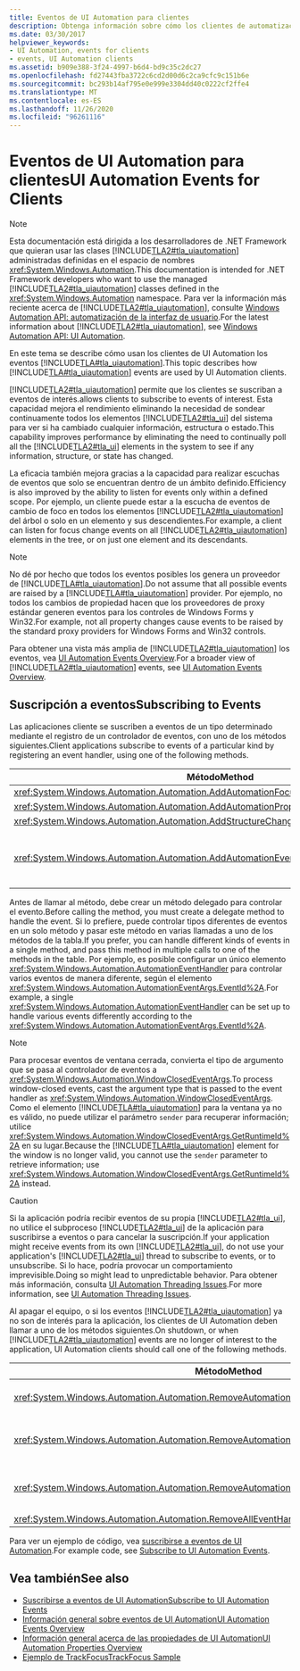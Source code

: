 ```yaml
---
title: Eventos de UI Automation para clientes
description: Obtenga información sobre cómo los clientes de automatización de la interfaz de usuario usan los eventos de automatización de la interfaz de usuario de Microsoft en .NET. La automatización de la interfaz de usuario permite a los clientes suscribirse a eventos de interés.
ms.date: 03/30/2017
helpviewer_keywords:
- UI Automation, events for clients
- events, UI Automation clients
ms.assetid: b909e388-3f24-4997-b6d4-bd9c35c2dc27
ms.openlocfilehash: fd27443fba3722c6cd2d00d6c2ca9cfc9c151b6e
ms.sourcegitcommit: bc293b14af795e0e999e3304dd40c0222cf2ffe4
ms.translationtype: MT
ms.contentlocale: es-ES
ms.lasthandoff: 11/26/2020
ms.locfileid: "96261116"
---
```

# <a name="ui-automation-events-for-clients"></a><span data-ttu-id="0bfbe-104">Eventos de UI Automation para clientes</span><span class="sxs-lookup"><span data-stu-id="0bfbe-104">UI Automation Events for Clients</span></span>

> [!NOTE]
> <span data-ttu-id="0bfbe-105">Esta documentación está dirigida a los desarrolladores de .NET Framework que quieran usar las clases [!INCLUDE[TLA2#tla_uiautomation](../../../includes/tla2sharptla-uiautomation-md.md)] administradas definidas en el espacio de nombres <xref:System.Windows.Automation>.</span><span class="sxs-lookup"><span data-stu-id="0bfbe-105">This documentation is intended for .NET Framework developers who want to use the managed [!INCLUDE[TLA2#tla_uiautomation](../../../includes/tla2sharptla-uiautomation-md.md)] classes defined in the <xref:System.Windows.Automation> namespace.</span></span> <span data-ttu-id="0bfbe-106">Para ver la información más reciente acerca de [!INCLUDE[TLA2#tla_uiautomation](../../../includes/tla2sharptla-uiautomation-md.md)], consulte [Windows Automation API: automatización de la interfaz de usuario](/windows/win32/winauto/entry-uiauto-win32).</span><span class="sxs-lookup"><span data-stu-id="0bfbe-106">For the latest information about [!INCLUDE[TLA2#tla_uiautomation](../../../includes/tla2sharptla-uiautomation-md.md)], see [Windows Automation API: UI Automation](/windows/win32/winauto/entry-uiauto-win32).</span></span>  
  
 <span data-ttu-id="0bfbe-107">En este tema se describe cómo usan los clientes de UI Automation los eventos [!INCLUDE[TLA#tla_uiautomation](../../../includes/tlasharptla-uiautomation-md.md)].</span><span class="sxs-lookup"><span data-stu-id="0bfbe-107">This topic describes how [!INCLUDE[TLA#tla_uiautomation](../../../includes/tlasharptla-uiautomation-md.md)] events are used by UI Automation clients.</span></span>  
  
 [!INCLUDE[TLA2#tla_uiautomation](../../../includes/tla2sharptla-uiautomation-md.md)] <span data-ttu-id="0bfbe-108">permite que los clientes se suscriban a eventos de interés.</span><span class="sxs-lookup"><span data-stu-id="0bfbe-108">allows clients to subscribe to events of interest.</span></span> <span data-ttu-id="0bfbe-109">Esta capacidad mejora el rendimiento eliminando la necesidad de sondear continuamente todos los elementos [!INCLUDE[TLA2#tla_ui](../../../includes/tla2sharptla-ui-md.md)] del sistema para ver si ha cambiado cualquier información, estructura o estado.</span><span class="sxs-lookup"><span data-stu-id="0bfbe-109">This capability improves performance by eliminating the need to continually poll all the [!INCLUDE[TLA2#tla_ui](../../../includes/tla2sharptla-ui-md.md)] elements in the system to see if any information, structure, or state has changed.</span></span>  
  
 <span data-ttu-id="0bfbe-110">La eficacia también mejora gracias a la capacidad para realizar escuchas de eventos que solo se encuentran dentro de un ámbito definido.</span><span class="sxs-lookup"><span data-stu-id="0bfbe-110">Efficiency is also improved by the ability to listen for events only within a defined scope.</span></span> <span data-ttu-id="0bfbe-111">Por ejemplo, un cliente puede estar a la escucha de eventos de cambio de foco en todos los elementos [!INCLUDE[TLA2#tla_uiautomation](../../../includes/tla2sharptla-uiautomation-md.md)] del árbol o solo en un elemento y sus descendientes.</span><span class="sxs-lookup"><span data-stu-id="0bfbe-111">For example, a client can listen for focus change events on all [!INCLUDE[TLA2#tla_uiautomation](../../../includes/tla2sharptla-uiautomation-md.md)] elements in the tree, or on just one element and its descendants.</span></span>  
  
> [!NOTE]
> <span data-ttu-id="0bfbe-112">No dé por hecho que todos los eventos posibles los genera un proveedor de [!INCLUDE[TLA#tla_uiautomation](../../../includes/tlasharptla-uiautomation-md.md)].</span><span class="sxs-lookup"><span data-stu-id="0bfbe-112">Do not assume that all possible events are raised by a [!INCLUDE[TLA#tla_uiautomation](../../../includes/tlasharptla-uiautomation-md.md)] provider.</span></span> <span data-ttu-id="0bfbe-113">Por ejemplo, no todos los cambios de propiedad hacen que los proveedores de proxy estándar generen eventos para los controles de Windows Forms y Win32.</span><span class="sxs-lookup"><span data-stu-id="0bfbe-113">For example, not all property changes cause events to be raised by the standard proxy providers for Windows Forms and Win32 controls.</span></span>  
  
 <span data-ttu-id="0bfbe-114">Para obtener una vista más amplia de [!INCLUDE[TLA2#tla_uiautomation](../../../includes/tla2sharptla-uiautomation-md.md)] los eventos, vea [UI Automation Events Overview](ui-automation-events-overview.md).</span><span class="sxs-lookup"><span data-stu-id="0bfbe-114">For a broader view of [!INCLUDE[TLA2#tla_uiautomation](../../../includes/tla2sharptla-uiautomation-md.md)] events, see [UI Automation Events Overview](ui-automation-events-overview.md).</span></span>  
  
<a name="Subscribing_to_Events"></a>

## <a name="subscribing-to-events"></a><span data-ttu-id="0bfbe-115">Suscripción a eventos</span><span class="sxs-lookup"><span data-stu-id="0bfbe-115">Subscribing to Events</span></span>  

 <span data-ttu-id="0bfbe-116">Las aplicaciones cliente se suscriben a eventos de un tipo determinado mediante el registro de un controlador de eventos, con uno de los métodos siguientes.</span><span class="sxs-lookup"><span data-stu-id="0bfbe-116">Client applications subscribe to events of a particular kind by registering an event handler, using one of the following methods.</span></span>  
  
|<span data-ttu-id="0bfbe-117">Método</span><span class="sxs-lookup"><span data-stu-id="0bfbe-117">Method</span></span>|<span data-ttu-id="0bfbe-118">Tipo de evento</span><span class="sxs-lookup"><span data-stu-id="0bfbe-118">Event Type</span></span>|<span data-ttu-id="0bfbe-119">Tipo de argumentos de evento</span><span class="sxs-lookup"><span data-stu-id="0bfbe-119">Event Arguments Type</span></span>|<span data-ttu-id="0bfbe-120">Tipo delegado</span><span class="sxs-lookup"><span data-stu-id="0bfbe-120">Delegate Type</span></span>|  
|------------|----------------|--------------------------|-------------------|  
|<xref:System.Windows.Automation.Automation.AddAutomationFocusChangedEventHandler%2A>|<span data-ttu-id="0bfbe-121">Cambio de foco</span><span class="sxs-lookup"><span data-stu-id="0bfbe-121">Focus change</span></span>|<xref:System.Windows.Automation.AutomationFocusChangedEventArgs>|<xref:System.Windows.Automation.AutomationFocusChangedEventHandler>|  
|<xref:System.Windows.Automation.Automation.AddAutomationPropertyChangedEventHandler%2A>|<span data-ttu-id="0bfbe-122">Cambio de propiedad</span><span class="sxs-lookup"><span data-stu-id="0bfbe-122">Property change</span></span>|<xref:System.Windows.Automation.AutomationPropertyChangedEventArgs>|<xref:System.Windows.Automation.AutomationPropertyChangedEventHandler>|  
|<xref:System.Windows.Automation.Automation.AddStructureChangedEventHandler%2A>|<span data-ttu-id="0bfbe-123">Cambio de estructura</span><span class="sxs-lookup"><span data-stu-id="0bfbe-123">Structure change</span></span>|<xref:System.Windows.Automation.StructureChangedEventArgs>|<xref:System.Windows.Automation.StructureChangedEventHandler>|  
|<xref:System.Windows.Automation.Automation.AddAutomationEventHandler%2A>|<span data-ttu-id="0bfbe-124">Todos los demás eventos, identificados por un elemento <xref:System.Windows.Automation.AutomationEvent></span><span class="sxs-lookup"><span data-stu-id="0bfbe-124">All other events, identified by an <xref:System.Windows.Automation.AutomationEvent></span></span>|<span data-ttu-id="0bfbe-125"><xref:System.Windows.Automation.AutomationEventArgs> o <xref:System.Windows.Automation.WindowClosedEventArgs></span><span class="sxs-lookup"><span data-stu-id="0bfbe-125"><xref:System.Windows.Automation.AutomationEventArgs> or <xref:System.Windows.Automation.WindowClosedEventArgs></span></span>|<xref:System.Windows.Automation.AutomationEventHandler>|  
  
 <span data-ttu-id="0bfbe-126">Antes de llamar al método, debe crear un método delegado para controlar el evento.</span><span class="sxs-lookup"><span data-stu-id="0bfbe-126">Before calling the method, you must create a delegate method to handle the event.</span></span> <span data-ttu-id="0bfbe-127">Si lo prefiere, puede controlar tipos diferentes de eventos en un solo método y pasar este método en varias llamadas a uno de los métodos de la tabla.</span><span class="sxs-lookup"><span data-stu-id="0bfbe-127">If you prefer, you can handle different kinds of events in a single method, and pass this method in multiple calls to one of the methods in the table.</span></span> <span data-ttu-id="0bfbe-128">Por ejemplo, es posible configurar un único elemento <xref:System.Windows.Automation.AutomationEventHandler> para controlar varios eventos de manera diferente, según el elemento <xref:System.Windows.Automation.AutomationEventArgs.EventId%2A>.</span><span class="sxs-lookup"><span data-stu-id="0bfbe-128">For example, a single <xref:System.Windows.Automation.AutomationEventHandler> can be set up to handle various events differently according to the <xref:System.Windows.Automation.AutomationEventArgs.EventId%2A>.</span></span>  
  
> [!NOTE]
> <span data-ttu-id="0bfbe-129">Para procesar eventos de ventana cerrada, convierta el tipo de argumento que se pasa al controlador de eventos a <xref:System.Windows.Automation.WindowClosedEventArgs>.</span><span class="sxs-lookup"><span data-stu-id="0bfbe-129">To process window-closed events, cast the argument type that is passed to the event handler as <xref:System.Windows.Automation.WindowClosedEventArgs>.</span></span> <span data-ttu-id="0bfbe-130">Como el elemento [!INCLUDE[TLA#tla_uiautomation](../../../includes/tlasharptla-uiautomation-md.md)] para la ventana ya no es válido, no puede utilizar el parámetro `sender` para recuperar información; utilice <xref:System.Windows.Automation.WindowClosedEventArgs.GetRuntimeId%2A> en su lugar.</span><span class="sxs-lookup"><span data-stu-id="0bfbe-130">Because the [!INCLUDE[TLA#tla_uiautomation](../../../includes/tlasharptla-uiautomation-md.md)] element for the window is no longer valid, you cannot use the `sender` parameter to retrieve information; use <xref:System.Windows.Automation.WindowClosedEventArgs.GetRuntimeId%2A> instead.</span></span>  
  
> [!CAUTION]
> <span data-ttu-id="0bfbe-131">Si la aplicación podría recibir eventos de su propia [!INCLUDE[TLA2#tla_ui](../../../includes/tla2sharptla-ui-md.md)], no utilice el subproceso [!INCLUDE[TLA2#tla_ui](../../../includes/tla2sharptla-ui-md.md)] de la aplicación para suscribirse a eventos o para cancelar la suscripción.</span><span class="sxs-lookup"><span data-stu-id="0bfbe-131">If your application might receive events from its own [!INCLUDE[TLA2#tla_ui](../../../includes/tla2sharptla-ui-md.md)], do not use your application's [!INCLUDE[TLA2#tla_ui](../../../includes/tla2sharptla-ui-md.md)] thread to subscribe to events, or to unsubscribe.</span></span> <span data-ttu-id="0bfbe-132">Si lo hace, podría provocar un comportamiento imprevisible.</span><span class="sxs-lookup"><span data-stu-id="0bfbe-132">Doing so might lead to unpredictable behavior.</span></span> <span data-ttu-id="0bfbe-133">Para obtener más información, consulta [UI Automation Threading Issues](ui-automation-threading-issues.md).</span><span class="sxs-lookup"><span data-stu-id="0bfbe-133">For more information, see [UI Automation Threading Issues](ui-automation-threading-issues.md).</span></span>  
  
 <span data-ttu-id="0bfbe-134">Al apagar el equipo, o si los eventos [!INCLUDE[TLA2#tla_uiautomation](../../../includes/tla2sharptla-uiautomation-md.md)] ya no son de interés para la aplicación, los clientes de UI Automation deben llamar a uno de los métodos siguientes.</span><span class="sxs-lookup"><span data-stu-id="0bfbe-134">On shutdown, or when [!INCLUDE[TLA2#tla_uiautomation](../../../includes/tla2sharptla-uiautomation-md.md)] events are no longer of interest to the application, UI Automation clients should call one of the following methods.</span></span>  
  
|<span data-ttu-id="0bfbe-135">Método</span><span class="sxs-lookup"><span data-stu-id="0bfbe-135">Method</span></span>|<span data-ttu-id="0bfbe-136">Descripción</span><span class="sxs-lookup"><span data-stu-id="0bfbe-136">Description</span></span>|  
|------------|-----------------|  
|<xref:System.Windows.Automation.Automation.RemoveAutomationEventHandler%2A>|<span data-ttu-id="0bfbe-137">Anula el registro de un controlador de eventos que se registró mediante <xref:System.Windows.Automation.Automation.AddAutomationEventHandler%2A>.</span><span class="sxs-lookup"><span data-stu-id="0bfbe-137">Unregisters an event handler that was registered by using <xref:System.Windows.Automation.Automation.AddAutomationEventHandler%2A>.</span></span>|  
|<xref:System.Windows.Automation.Automation.RemoveAutomationFocusChangedEventHandler%2A>|<span data-ttu-id="0bfbe-138">Anula el registro de un controlador de eventos que se registró mediante <xref:System.Windows.Automation.Automation.AddAutomationFocusChangedEventHandler%2A>.</span><span class="sxs-lookup"><span data-stu-id="0bfbe-138">Unregisters an event handler that was registered by using <xref:System.Windows.Automation.Automation.AddAutomationFocusChangedEventHandler%2A>.</span></span>|  
|<xref:System.Windows.Automation.Automation.RemoveAutomationPropertyChangedEventHandler%2A>|<span data-ttu-id="0bfbe-139">Anula el registro de un controlador de eventos que se registró mediante <xref:System.Windows.Automation.Automation.AddAutomationPropertyChangedEventHandler%2A>.</span><span class="sxs-lookup"><span data-stu-id="0bfbe-139">Unregisters an event handler that was registered by using <xref:System.Windows.Automation.Automation.AddAutomationPropertyChangedEventHandler%2A>.</span></span>|  
|<xref:System.Windows.Automation.Automation.RemoveAllEventHandlers%2A>|<span data-ttu-id="0bfbe-140">Anula el registro de todos los controladores de eventos registrados.</span><span class="sxs-lookup"><span data-stu-id="0bfbe-140">Unregisters all registered event handlers.</span></span>|  
  
 <span data-ttu-id="0bfbe-141">Para ver un ejemplo de código, vea [suscribirse a eventos de UI Automation](subscribe-to-ui-automation-events.md).</span><span class="sxs-lookup"><span data-stu-id="0bfbe-141">For example code, see [Subscribe to UI Automation Events](subscribe-to-ui-automation-events.md).</span></span>  
  
## <a name="see-also"></a><span data-ttu-id="0bfbe-142">Vea también</span><span class="sxs-lookup"><span data-stu-id="0bfbe-142">See also</span></span>

- [<span data-ttu-id="0bfbe-143">Suscribirse a eventos de UI Automation</span><span class="sxs-lookup"><span data-stu-id="0bfbe-143">Subscribe to UI Automation Events</span></span>](subscribe-to-ui-automation-events.md)
- [<span data-ttu-id="0bfbe-144">Información general sobre eventos de UI Automation</span><span class="sxs-lookup"><span data-stu-id="0bfbe-144">UI Automation Events Overview</span></span>](ui-automation-events-overview.md)
- [<span data-ttu-id="0bfbe-145">Información general acerca de las propiedades de UI Automation</span><span class="sxs-lookup"><span data-stu-id="0bfbe-145">UI Automation Properties Overview</span></span>](ui-automation-properties-overview.md)
- [<span data-ttu-id="0bfbe-146">Ejemplo de TrackFocus</span><span class="sxs-lookup"><span data-stu-id="0bfbe-146">TrackFocus Sample</span></span>](https://github.com/Microsoft/WPF-Samples/tree/master/Accessibility/FocusTracker)
